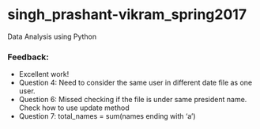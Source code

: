 # singh_prashant-vikram_spring2017
Data Analysis using Python
### Feedback:
- Excellent work!
- Question 4: Need to consider the same user in different date file as one user. 
- Question 6: Missed checking if the file is under same president name. Check how to use update method
- Question 7: total_names = sum(names ending with ‘a’)
